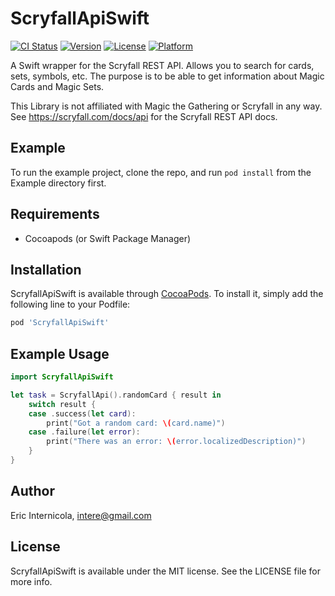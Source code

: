 # ScryfallApiSwift

[![CI Status](https://img.shields.io/travis/intere/ScryfallApiSwift.svg?style=flat)](https://travis-ci.org/intere/ScryfallApiSwift)
[![Version](https://img.shields.io/cocoapods/v/ScryfallApiSwift.svg?style=flat)](https://cocoapods.org/pods/ScryfallApiSwift)
[![License](https://img.shields.io/cocoapods/l/ScryfallApiSwift.svg?style=flat)](https://cocoapods.org/pods/ScryfallApiSwift)
[![Platform](https://img.shields.io/cocoapods/p/ScryfallApiSwift.svg?style=flat)](https://cocoapods.org/pods/ScryfallApiSwift)

A Swift wrapper for the Scryfall REST API.  Allows you to search for cards, sets, symbols, etc.  The purpose is to be able to get information about Magic Cards and Magic Sets.

This Library is not affiliated with Magic the Gathering or Scryfall in any way.  
See https://scryfall.com/docs/api for the Scryfall REST API docs.

## Example

To run the example project, clone the repo, and run `pod install` from the Example directory first.

## Requirements
- Cocoapods (or Swift Package Manager)

## Installation

ScryfallApiSwift is available through [CocoaPods](https://cocoapods.org). To install
it, simply add the following line to your Podfile:

```ruby
pod 'ScryfallApiSwift'
```

## Example Usage
```swift
import ScryfallApiSwift

let task = ScryfallApi().randomCard { result in
    switch result {
    case .success(let card):
        print("Got a random card: \(card.name)")
    case .failure(let error):
        print("There was an error: \(error.localizedDescription)")
    }
}
```

## Author

Eric Internicola, intere@gmail.com

## License

ScryfallApiSwift is available under the MIT license. See the LICENSE file for more info.

